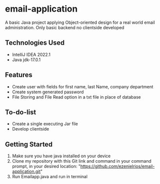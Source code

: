 # email-application
A basic Java project applying Object-oriented design for a real world email administration. Only basic backend no clientside developed

## Technologies Used
- IntelliJ IDEA 2022.1
- Java jdk-17.0.1

## Features

- Create user with fields for first name, last Name, company department
- Create system generated password
- File Storing and File Read option in a txt file in place of database

## To-do-list
- Create a single executing Jar file
- Develop clientside

## Getting Started
1. Make sure you have java installed on your device
2. Clone my repository with this Git link and command in your command prompt, in your desired location: "https://github.com/ezenielrios/email-application.git"
5. Run Emailapp.java and run in terminal
